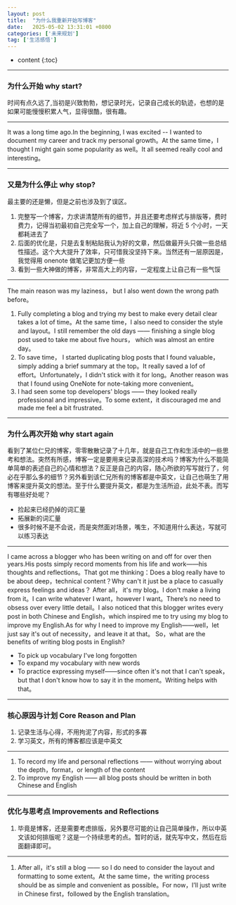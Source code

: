 ```yaml
---
layout: post
title:  "为什么我重新开始写博客"
date:   2025-05-02 13:31:01 +0800
categories: ['未来规划']
tag: ['生活感悟']
---
```


* content
{:toc}

------
### 为什么开始 why start?

时间有点久远了,当初是兴致勃勃，想记录时光，记录自己成长的轨迹，也想的是如果可能慢慢积累人气，显得很酷，很有趣。

---
It was a long time ago.In the beginning, I was excited -- I wanted to document my career and track my personal growth。At the same time，I thought I might gain some popularity as well。It all seemed really cool and interesting。

---
### 又是为什么停止 why stop?

最主要的还是懒，但是之前也涉及到了误区。

1. 完整写一个博客，力求讲清楚所有的细节，并且还要考虑样式与排版等，费时费力，记得当初最初自己完全写一个，加上自己的理解，将近 5 个小时，一天都耗进去了
2. 后面的优化是，只是去复制粘贴我认为好的文章，然后做最开头只做一些总结性描述。这个大大提升了效率，只可惜我没坚持下来。当然还有一层原因是，我觉得用 onenote 做笔记更加方便一些
3. 看到一些大神做的博客，非常高大上的内容，一定程度上让自己有一些气馁

---
The main reason was my laziness， but I also went down the wrong path before。

1. Fully completing a blog and trying my best to make every detail clear takes a lot of time。At the same time，I also need to consider the style and layout。I still remember the old days —— finishing a single blog post used to take me about five hours， which was almost an entire day。
2. To save time， I started duplicating blog posts that I found valuable，simply adding a brief summary at the top。It really saved a lof of effort。Unfortunately，I didn't stick with it for long。Another reason was that I found using OneNote for note-taking more convenient。
3. I had seen some top developers' blogs —— they looked really professional and impressive。To some extent，it discouraged me and made me feel a bit frustrated.

---

### 为什么再次开始 why start again

看到了某位仁兄的博客，零零散散记录了十几年，就是自己工作和生活中的一些思考和想法。突然有所感，博客一定是要用来记录高深的技术吗？博客为什么不能简单简单的表述自己的心情和想法？反正是自己的内容，随心所欲的写写就行了，何必在乎那么多的细节？另外看到该仁兄所有的博客都是中英文，让自己也萌生了用博客来提升英文的想法。至于什么要提升英文，都是为生活所迫，此处不表。而写有哪些好处呢？

- 捡起来已经扔掉的词汇量
- 拓展新的词汇量
- 很多时候不是不会说，而是突然面对场景，嘴生，不知道用什么表达，写就可以练习表达

---
I came across a blogger who has been writing on and off for over then years.His posts simply record moments from his life and work——his thoughts and reflections。That got me thinking：Does a blog really have to be about deep，technical content？Why can't it just be a place to casually express feelings and ideas？
After all， it's my blog。I don't make a living from it。I can write whatever I want，however I want。There’s no need to obsess over every little detail。I also noticed that this blogger writes every post in both Chinese and English，which inspired me to try using my blog to improve my English.As for why I need to improve my English——well，let just say it's out of necessity，and leave it at that。
So，what are the benefits of writing blog posts in English?

* To pick up vocabulary I've long forgotten
* To expand my vocabulary with new words
* To practice expressing myself——since often it's not that I can't speak，but that I don't know how to say it in the moment。Writing helps with that。

---
### 核心原因与计划 Core Reason and Plan

1. 记录生活与心得，不用拘泥了内容，形式的多寡
2. 学习英文，所有的博客都应该是中英文

---
1. To record my life and personal reflections —— without worrying about the depth，format，or length of the content
2. To improve my English —— all blog posts should be written in both Chinese and English

---
### 优化与思考点 Improvements and Reflections

1. 毕竟是博客，还是需要考虑排版，另外要尽可能的让自己简单操作，所以中英文该如何排版呢？这是一个持续思考的点。暂时的话，就先写中文，然后在后面翻译即可。

---
1. After all，it's still a blog —— so I do need to consider the layout and formatting to some extent。At the same time，the writing process should be as simple and convenient as possible。For now，I’ll just write in Chinese first，followed by the English translation。

